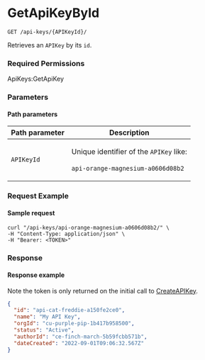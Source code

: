 # GetApiKeyById

`GET /api-keys/{APIKeyId}/`

Retrieves an `APIKey` by its `id`.

### Required Permissions

ApiKeys:GetApiKey

### Parameters <a href="#parameters.1" id="parameters.1"></a>

#### Path parameters <a href="#path-parameters" id="path-parameters"></a>

| Path parameter | Description                                                                                                   |
| -------------- | ------------------------------------------------------------------------------------------------------------- |
| `APIKeyId`     | <p>Unique identifier of the <code>APIKey</code> like:<br><br><code>api-orange-magnesium-a0606d08b2</code></p> |

### Request Example <a href="#request-example.1" id="request-example.1"></a>

#### Sample request <a href="#sample-request" id="sample-request"></a>

```shell
curl "/api-keys/api-orange-magnesium-a0606d08b2/" \
-H "Content-Type: application/json" \
-H "Bearer: <TOKEN>"
```

### Response <a href="#response" id="response"></a>

#### Response example <a href="#response-example" id="response-example"></a>

Note the token is only returned on the initial call to [CreateAPIKey](CreateApiKey.md).&#x20;

```json
{
  "id": "api-cat-freddie-a150fe2ce0",
  "name": "My API Key",
  "orgId": "cu-purple-pip-1b417b958500",
  "status": "Active",
  "authorId": "ce-finch-march-5b59fcbb571b",
  "dateCreated": "2022-09-01T09:06:32.567Z"
}
```
